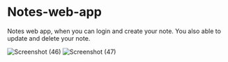 # Notes-web-app
Notes web app, when you can login and create your note. You also able to update and delete your note.

![Screenshot (46)](https://user-images.githubusercontent.com/102292312/167980948-c80c9443-7e00-4df1-8898-8402cbc0463f.png)
![Screenshot (47)](https://user-images.githubusercontent.com/102292312/167980956-e15fbe85-e1ba-481e-9333-f4afa07c6f9b.png)
